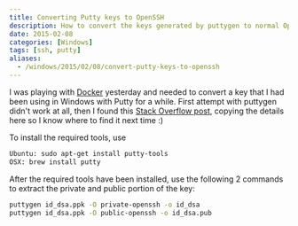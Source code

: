 ```yaml
---
title: Converting Putty keys to OpenSSH
description: How to convert the keys generated by puttygen to normal OpenSSH keys.
date: 2015-02-08
categories: [Windows]
tags: [ssh, putty]
aliases:
  - /windows/2015/02/08/convert-putty-keys-to-openssh
---
```


I was playing with [Docker](http://docker.com) yesterday and needed to convert a key that I had been using in Windows with Putty for a while. First attempt with puttygen didn't work at all, then I found this [Stack Overflow post](http://superuser.com/questions/232362/how-to-convert-ppk-key-to-openssh-key-under-linux), copying the details here so I know where to find it next time :)

To install the required tools, use

```bash
Ubuntu: sudo apt-get install putty-tools
OSX: brew install putty
```

After the required tools have been installed, use the following 2 commands to extract the private and public portion of the key:

```bash
puttygen id_dsa.ppk -O private-openssh -o id_dsa
puttygen id_dsa.ppk -O public-openssh -o id_dsa.pub
```
